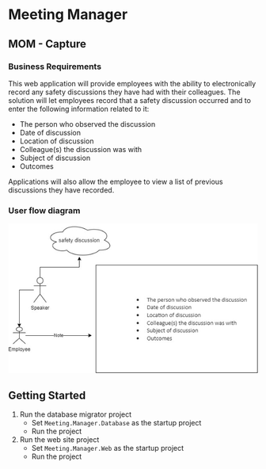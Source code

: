 # Meeting Manager
## MOM - Capture

### Business Requirements

This web application will provide employees with the ability to electronically record any safety discussions they have had with their colleagues.  The solution will let employees record that a safety discussion occurred and to enter the following information related to it:  

* The person who observed the discussion
* Date of discussion 
* Location of discussion 
* Colleague(s) the discussion was with 
* Subject of discussion  
* Outcomes

Applications will also allow the employee to view a list of previous discussions they have recorded.

### User flow diagram

![alt text](https://github.com/nayanarajur/safety_meeting_manager/blob/main/documents/user_flow.jpg)

## Getting Started

1. Run the database migrator project
    * Set `Meeting.Manager.Database` as the startup project
    * Run the project
2. Run the web site project
    * Set `Meeting.Manager.Web` as the startup project
    * Run the project